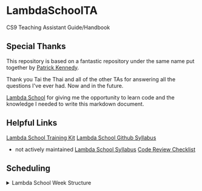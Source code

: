 # LambdaSchoolTA
CS9 Teaching Assistant Guide/Handbook

## Special Thanks
This repository is based on a fantastic repository under the same name put together by [Patrick Kennedy](https://github.com/mixelPixel/LambdaSchoolTA).

Thank you Tai the Thai and all of the other TAs for answering all the questions I've ever had. Now and in the future.

[Lambda School](https://github.com/LambdaSchool) for giving me the opportunity to learn code and the knowledge I needed to write this markdown document.

## Helpful Links
[Lambda School Training Kit](https://tk.lambdaschool.com/cs-master)
[Lambda School Github Syllabus](https://github.com/LambdaSchool/LambdaCSA-Syllabus)
  - not actively maintained
[Lambda School Syllabus](https://github.com/LambdaSchool/computer-science)
[Code Review Checklist](https://github.com/LambdaSchool/Code-Review-Checklist)

## Scheduling
<details><summary>Lambda School Week Structure</summary>
<p>
[Lambda School Sprint Structure](images/schedule.jpg?raw=true)

[Lambda School Sprint Structure](https://docs.google.com/spreadsheets/d/1m83sq7Td5jpJ0XQUTwN7dJKhBHvIUppyHGIQ58pVQl4/edit?usp=sharing)
</p>
</details>
